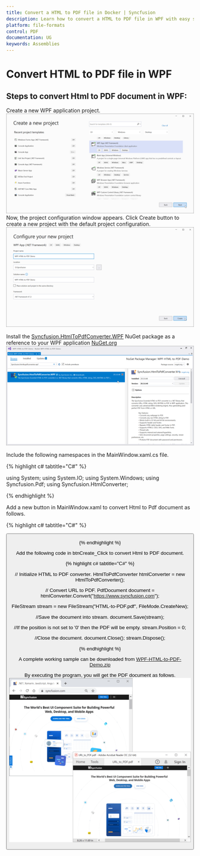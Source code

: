 ```yaml
---
title: Convert a HTML to PDF file in Docker | Syncfusion
description: Learn how to convert a HTML to PDF file in WPF with easy steps using Syncfusion .NET HTML converter library.
platform: file-formats
control: PDF
documentation: UG
keywords: Assemblies
---
```


# Convert HTML to PDF file in WPF
## Steps to convert Html to PDF document in WPF:

Create a new WPF application project.
![Convert HTMLToPDF WPF Step1](htmlconversion_images/WPF_Step1.png)
Now, the project configuration window appears. Click Create button to create a new project with the default project configuration.
![Convert HTMLToPDF WPF Step2](htmlconversion_images/WPF_Step2.png)

Install the [Syncfusion.HtmlToPdfConverter.WPF](https://www.nuget.org/packages/Syncfusion.HtmlToPdfConverter.WPF) NuGet package as a reference to your WPF application [NuGet.org](https://www.nuget.org/)
![Convert HTMLToPDF Docker Step3](htmlconversion_images/WPF_Step3.png)

Include the following namespaces in the MainWindow.xaml.cs file.

{% highlight c# tabtitle="C#" %}

using System;
using System.IO;
using System.Windows;
using Syncfusion.Pdf;
using Syncfusion.HtmlConverter;

{% endhighlight %}

Add a new button in MainWindow.xaml to convert Html to Pdf document as follows.

{% highlight c# tabtitle="C#" %}

<Grid HorizontalAlignment="Left" Margin="0,0,0,-0.333" Width="793">
<Button Content="Convert Html ot PDF" HorizontalAlignment="Left" Margin="318,210,0,0" VerticalAlignment="Top" Width="166" Click=" btnCreate_Click " Height="19"/>
<TextBlock HorizontalAlignment="Left" Margin="222,177,0,0" TextWrapping="Wrap" VerticalAlignment="Top" Height="17"/>
<TextBlock HorizontalAlignment="Left" Margin="291,175,0,0" TextWrapping="Wrap" Text="Click the button to convert Htnl to PDF." VerticalAlignment="Top"/>

</Grid>

{% endhighlight %}

Add the following code in btnCreate_Click to convert Html to PDF document.

{% highlight c# tabtitle="C#" %}

// Initialize HTML to PDF converter.
HtmlToPdfConverter htmlConverter = new HtmlToPdfConverter();

// Convert URL to PDF.
PdfDocument document = htmlConverter.Convert("https://www.syncfusion.com");

FileStream stream = new FileStream("HTML-to-PDF.pdf", FileMode.CreateNew);

//Save the document into stream.
document.Save(stream);

//If the position is not set to '0' then the PDF will be empty.
stream.Position = 0;

//Close the document.
document.Close();
stream.Dispose();


{% endhighlight %}

A complete working sample can be downloaded from [WPF-HTML-to-PDF-Demo.zip](https://www.syncfusion.com/downloads/support/directtrac/general/ze/WPF-HTML-to-PDF-Demo2114579782)

By executing the program, you will get the PDF document as follows.
![Convert HTMLToPDF WPF output](htmlconversion_images/htmltopdfoutput.png)


